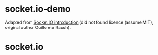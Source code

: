 # socket.io-demo

Adapted from [Socket.IO introduction](https://socket.io/get-started/chat/) (did not found licence (assume MIT), original author Guillermo Rauch).
# socket.io
